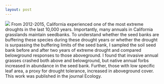 ```yaml
---
layout: post
---
```

<img src="{{ site.baseurl }}/images/photo-reel/seedlings.jpg" class="fit image">
From 2012-2015, California experienced one of the most extreme droughts in the last 10,000 years. Importantly, many annuals in California grasslands maintain seedbanks. To understand whether the seed banks are buffering these species during these drought years or whether the drought is surpassing the buffering limits of the seed bank, I sampled the soil seed bank before and after two years of extreme drought and compared belowground responses to those aboveground. I found that invasive annual grasses crashed both above and belowground, but native annual forbs increased in abundance in the seed bank. Further, those with low specific leaf area, a proxy for drought tolerance, increased in aboveground cover. This work was published in the journal Ecology.
